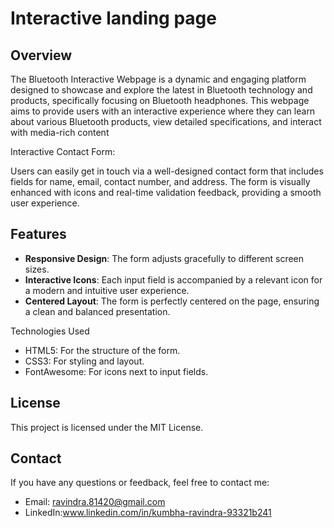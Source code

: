 # Interactive landing page

## Overview
The Bluetooth Interactive Webpage is a dynamic and engaging platform designed to showcase and explore the latest in Bluetooth technology and products, specifically focusing on Bluetooth headphones. This webpage aims to provide users with an interactive experience where they can learn about various Bluetooth products, view detailed specifications, and interact with media-rich content

Interactive Contact Form:

Users can easily get in touch via a well-designed contact form that includes fields for name, email, contact number, and address.
The form is visually enhanced with icons and real-time validation feedback, providing a smooth user experience.


## Features

- **Responsive Design**: The form adjusts gracefully to different screen sizes.
- **Interactive Icons**: Each input field is accompanied by a relevant icon for a modern and intuitive user experience.
- **Centered Layout**: The form is perfectly centered on the page, ensuring a clean and balanced presentation.

Technologies Used

- HTML5: For the structure of the form.
- CSS3: For styling and layout.
- FontAwesome: For icons next to input fields.


   




## License

This project is licensed under the MIT License.

## Contact

If you have any questions or feedback, feel free to contact me:
- Email: ravindra.81420@gmail.com
- LinkedIn:www.linkedin.com/in/kumbha-ravindra-93321b241




